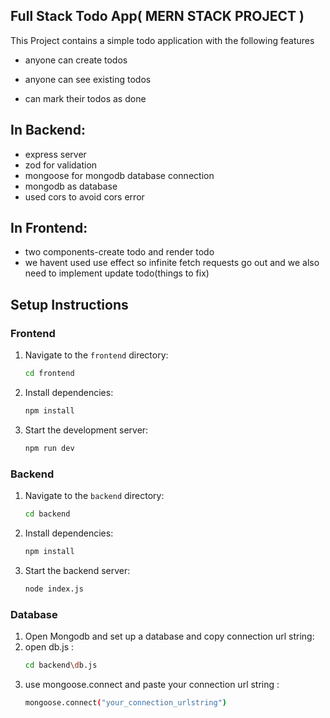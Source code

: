 ## Full Stack Todo App(  MERN STACK PROJECT )
This Project contains a simple todo application
with the following features

  

- anyone can create todos

- anyone can see existing todos

- can mark their todos as done
  

In Backend:
- 
- express server
- zod for validation
- mongoose for mongodb database connection 
- mongodb as database
- used cors to avoid cors error

In Frontend:
- 
- two components-create todo and render todo
- we havent used use effect so infinite fetch requests go out  and we also need to implement update todo(things to fix)


## Setup Instructions

### Frontend
1. Navigate to the `frontend` directory:
    ```bash
    cd frontend
    ```
2. Install dependencies:
    ```bash
    npm install
    ```
3. Start the development server:
    ```bash
    npm run dev
    ```

### Backend
1. Navigate to the `backend` directory:
    ```bash
    cd backend
    ```
2. Install dependencies:
    ```bash
    npm install
    ```
3. Start the backend server:
    ```bash
    node index.js
    ```

### Database
1. Open Mongodb and set up a database and copy connection url string:
2. open db.js :
    ```bash
    cd backend\db.js
    ```
3. use mongoose.connect and paste your connection url string :
    ```bash
   mongoose.connect("your_connection_urlstring")
    ```



